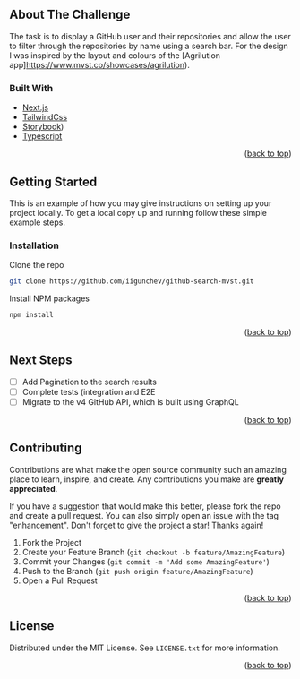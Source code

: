 
<!-- ABOUT THE PROJECT -->
## About The Challenge

The task is to display a GitHub user and their repositories and allow the user to filter through the repositories by name using a search bar.
For the design I was inspired by the layout and colours of the [Agrilution app]https://www.mvst.co/showcases/agrilution).

### Built With


* [Next.js](https://nextjs.org/)
* [TailwindCss](https://tailwindcss.com/)
* [Storybook](https://storybook.js.org/))
* [Typescript](https://www.typescriptlang.org/)

<p align="right">(<a href="#top">back to top</a>)</p>



<!-- GETTING STARTED -->
## Getting Started

This is an example of how you may give instructions on setting up your project locally.
To get a local copy up and running follow these simple example steps.


### Installation


Clone the repo
   ```sh
   git clone https://github.com/iigunchev/github-search-mvst.git
   ```
   
Install NPM packages
   ```sh
   npm install
   ```


<p align="right">(<a href="#top">back to top</a>)</p>


## Next Steps

- [ ] Add Pagination to the search results
- [ ] Complete tests (integration and E2E
- [ ] Migrate to the v4 GitHub API, which is built using GraphQL

<p align="right">(<a href="#top">back to top</a>)</p>



<!-- CONTRIBUTING -->
## Contributing

Contributions are what make the open source community such an amazing place to learn, inspire, and create. Any contributions you make are **greatly appreciated**.

If you have a suggestion that would make this better, please fork the repo and create a pull request. You can also simply open an issue with the tag "enhancement".
Don't forget to give the project a star! Thanks again!

1. Fork the Project
2. Create your Feature Branch (`git checkout -b feature/AmazingFeature`)
3. Commit your Changes (`git commit -m 'Add some AmazingFeature'`)
4. Push to the Branch (`git push origin feature/AmazingFeature`)
5. Open a Pull Request

<p align="right">(<a href="#top">back to top</a>)</p>



<!-- LICENSE -->
## License

Distributed under the MIT License. See `LICENSE.txt` for more information.

<p align="right">(<a href="#top">back to top</a>)</p>
